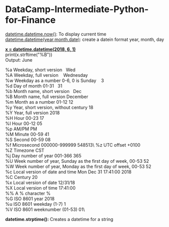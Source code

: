# DataCamp-Intermediate-Python-for-Finance
[datetime.datetime.now()](https://github.com/GeetikaSh/DataCamp-Intermediate-Python-for-Finance/blob/main/Creating%20Datetimes%20For%20dates): To display current time\
[datetime.datetime(year,month,date)](https://github.com/GeetikaSh/DataCamp-Intermediate-Python-for-Finance/blob/main/Creating%20Datetimes%20For%20dates): create a datein format year, month, day

**[x = datetime.datetime(2018, 6, 1)](https://github.com/GeetikaSh/DataCamp-Intermediate-Python-for-Finance/blob/main/Creating%20Datetimes%20For%20dates)**\
print(x.strftime("%B"))\
Output: June

%a	Weekday, short version	            &nbsp;  Wed	                 \
%A	Weekday, full version	          &nbsp;&nbsp;      Wednesday	\
%w	Weekday as a number 0-6, 0 is Sunday	&nbsp;&nbsp;&nbsp;3	\
%d	Day of month 01-31	                 &nbsp; 31\
%b	Month name, short version	        &nbsp;   Dec \
%B	Month name, full version	            December\
%m	Month as a number 01-12             	12	\
%y	Year, short version, without century	18	\
%Y	Year, full version	                  2018	\
%H	Hour 00-23	                          17	\
%I	Hour 00-12	                          05	\
%p	AM/PM	                                PM	\
%M	Minute 00-59	                        41	\
%S	Second 00-59	                        08	\
%f	Microsecond 000000-999999	            548513\	
%z	UTC offset	                          +0100	\
%Z	Timezone	                            CST	\
%j	Day number of year 001-366	          365	\
%U	Week number of year, Sunday as the first day of week, 00-53	52	\
%W	Week number of year, Monday as the first day of week, 00-53	52	\
%c	Local version of date and time	Mon Dec 31            17:41:00 2018	\
%C	Century	                                              20	\
%x	Local version of date	                                12/31/18	\
%X	Local version of time	                                17:41:00	\
%%	A % character	%	\
%G	ISO 8601 year	                                        2018	\
%u	ISO 8601 weekday (1-7)	                              1	\
%V	ISO 8601 weeknumber (01-53)                         	01\

**datetime.strptime():** Creates a datetime for a string
